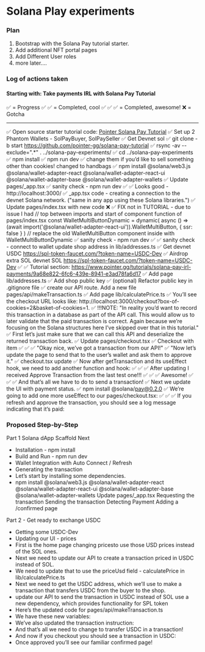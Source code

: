 # Solana Play experiments

### Plan

1. Bootstrap with the Solana Pay tutorial starter.
2. Add additional NFT portal pages
3. Add Different User roles
4. more later....

### Log of actions taken

#### Starting with: Take payments IRL with Solana Pay Tutorial

✅ = Progress
✅ ✅ = Completed, cool
✅ ✅ ✅ = Completed, awesome!
❌ = Gotcha

-----

✅ Open source starter tutorial code: [Pointer Solana Pay Tutorial](pointer.gg/tutorials/solana-pay-irl-payments)
✅ Set up 2 Phantom Wallets - SolPayBuyer, SolPaySeller
✅ Get Devnet sol
✅ git clone -b start https://github.com/pointer-gg/solana-pay-tutorial
✅ rsync -av --exclude=".*" . ../solana-pay-experiments/
✅ cd ../solana-pay-experiments
✅ npm install
✅ npm run dev
✅ change them if you’d like to sell something other than cookies! changed to handbags
✅ npm install @solana/web3.js @solana/wallet-adapter-react @solana/wallet-adapter-react-ui @solana/wallet-adapter-base @solana/wallet-adapter-wallets
✅ Update pages/_app.tsx
✅ sanity check - npm run dev
✅ ✅ Looks good - http://localhost:3000/
✅ _app.tsx code - creating a connection to the devnet Solana network. ("same in any app using these Solana libraries.")
✅ Update pages/index.tsx with new code
❌ ✅ FIX not in TUTORIAL - due to issue I had 
// top between imports and start of component function of pages/index.tsx
const WalletMultiButtonDynamic = dynamic(
  async () =>
    (await import('@solana/wallet-adapter-react-ui')).WalletMultiButton,
  { ssr: false }
)
// replace the old WalletMultiButton component inside with WalletMultiButtonDynamic
✅ sanity check - npm run dev
✅ ✅  sanity check - connect to wallet
update shop address in lib/addresses.ts
✅ Get devnet USDC https://spl-token-faucet.com/?token-name=USDC-Dev
✅ Airdrop extra SOL devnet SOL https://spl-token-faucet.com/?token-name=USDC-Dev
✅ ✅  Tutorial section: https://www.pointer.gg/tutorials/solana-pay-irl-payments/9a68e822-6fc6-439e-8941-e3ad78fa6d17
✅ Add page lib/addresses.ts
✅ Add shop public key
✅ (optional) Refactor public key in .gitignore file
✅ create our API route. Add a new file pages/api/makeTransaction.ts
✅ Add page lib/calculatePrice.ts
✅ You’ll see the checkout URL looks like: http://localhost:3000/checkout?box-of-cookies=2&basket-of-cookies=1. 
✅ !!!NOTE: "In reality you’d want to record this transaction in a database as part of the API call. This would allow us to later validate that the paid transaction is correct. Again because we’re focusing on the Solana structures here I’ve skipped over that in this tutorial."
✅ First let’s just make sure that we can call this API and deserialize the returned transaction back.
✅ Update pages/checkout.tsx
✅ Checkout with item
✅ ✅ ✅ "Okay nice, we’ve got a transaction from our API!"
✅ "Now let’s update the page to send that to the user’s wallet and ask them to approve it."
✅ checkout.tsx update
✅ Now after getTransaction and its useEffect hook, we need to add another function and hook:
✅ ✅ ✅ After updating I received Approve Transaction from the last test one!!! ✅ ✅ ✅ Awesome!
✅ ✅ ✅ And that’s all we have to do to send a transaction!
✅ Next we update the UI with payment status.
✅ npm install @solana/pay@0.2.0
✅ We’re going to add one more useEffect to our pages/checkout.tsx:
✅ ✅ ✅  If you refresh and approve the transaction, you should see a log message indicating that it’s paid:



### Proposed Step-by-Step

Part 1 Solana dApp Scaffold Next
* Installation - npm install
* Build and Run - npm run dev
* Wallet Integration with Auto Connect / Refresh
* Generating the transaction
* Let’s start by installing some dependencies.
* npm install @solana/web3.js @solana/wallet-adapter-react @solana/wallet-adapter-react-ui @solana/wallet-adapter-base @solana/wallet-adapter-wallets
Update pages/_app.tsx 
Requesting the transaction
Sending the transaction
Detecting Payment
Adding a /confirmed page



Part 2 - Get ready to exchange USDC
* Getting some USDC-Dev
* Updating our UI - prices
* First is the home page changing pricesto use those USD prices instead of the SOL ones.
* Next we need to update our API to create a transaction priced in USDC instead of SOL.
* We need to update that to use the priceUsd field - calculatePrice in lib/calculatePrice.ts
* Next we need to get the USDC address, which we’ll use to make a transaction that transfers USDC from the buyer to the shop.
* update our API to send the transaction in USDC instead of SOL use a new dependency, which provides functionality for SPL token
* Here’s the updated code for pages/api/makeTransaction.ts
* We have these new variables:
* We’ve also updated the transaction instruction:
* And that’s all we need to change to transfer USDC in a transaction!
* And now if you checkout you should see a transaction in USDC:
* Once approved you’ll see our familiar confirmed page!



